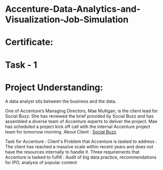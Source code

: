 # Accenture-Data-Analytics-and-Visualization-Job-Simulation

# Certificate:

# Task - 1
# Project Understanding:
A data analyst sits between the business and the data.

One of Accenture’s Managing Directors, Mae Mulligan, is the client lead for Social Buzz.
She has reviewed the brief provided by Social Buzz and has assembled a diverse team of Accenture experts to deliver the project.
Mae has scheduled a project kick off call with the internal Accenture project team for tomorrow morning.
About Client : [Social Buzz](https://github.com/SimranaSinha/Accenture-Data-Analytics-and-Visualization-Job-Simulation/blob/main/Data_Analytics%20Client%20Brief.pdf) 

Task for Accenture :
Client's Problem that Accenture is tasked to address : The client has reached a massive scale within recent years and does not have the resources internally to handle it.
Three requirements that Accenture is tasked to fulfill : Audit of big data practice, recommendations for IPO, analysis of popular content
